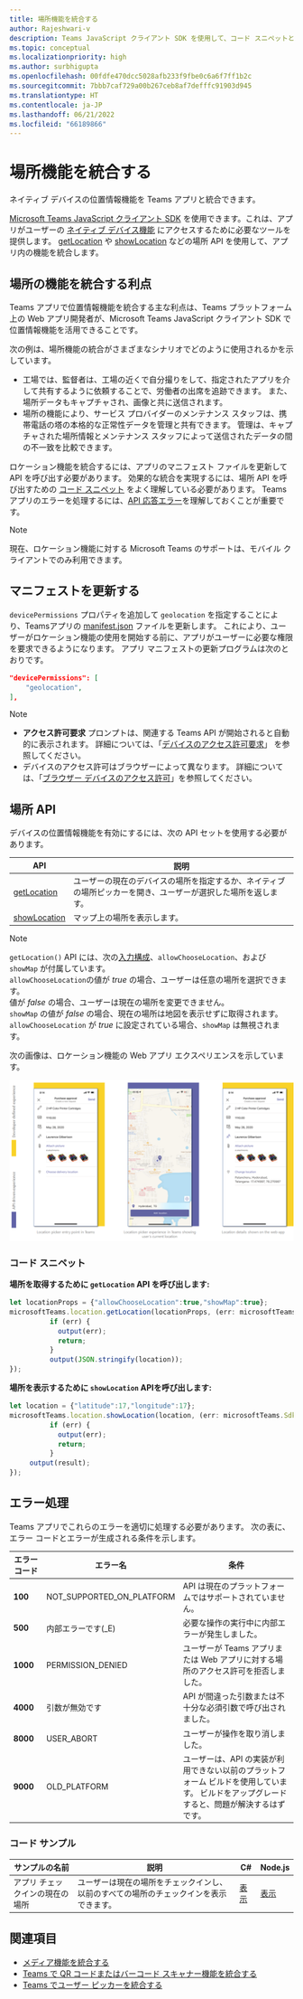 ```yaml
---
title: 場所機能を統合する
author: Rajeshwari-v
description: Teams JavaScript クライアント SDK を使用して、コード スニペットとサンプルを使用して位置情報機能を活用する方法について説明します。
ms.topic: conceptual
ms.localizationpriority: high
ms.author: surbhigupta
ms.openlocfilehash: 00fdfe470dcc5028afb233f9fbe0c6a6f7ff1b2c
ms.sourcegitcommit: 7bbb7caf729a00b267ceb8af7defffc91903d945
ms.translationtype: HT
ms.contentlocale: ja-JP
ms.lasthandoff: 06/21/2022
ms.locfileid: "66189866"
---
```

# <a name="integrate-location-capabilities"></a>場所機能を統合する

ネイティブ デバイスの位置情報機能を Teams アプリと統合できます。  

[Microsoft Teams JavaScript クライアント SDK](/javascript/api/overview/msteams-client?view=msteams-client-js-latest&preserve-view=true) を使用できます。これは、アプリがユーザーの [ネイティブ デバイス機能](native-device-permissions.md) にアクセスするために必要なツールを提供します。 [getLocation](/javascript/api/@microsoft/teams-js/location.locationprops) や [showLocation](/javascript/api/@microsoft/teams-js/location.locationprops?) などの場所 API を使用して、アプリ内の機能を統合します。

## <a name="advantages-of-integrating-location-capabilities"></a>場所の機能を統合する利点

Teams アプリで位置情報機能を統合する主な利点は、Teams プラットフォーム上の Web アプリ開発者が、Microsoft Teams JavaScript クライアント SDK で位置情報機能を活用できることです。

次の例は、場所機能の統合がさまざまなシナリオでどのように使用されるかを示しています。

* 工場では、監督者は、工場の近くで自分撮りをして、指定されたアプリを介して共有するように依頼することで、労働者の出席を追跡できます。 また、場所データもキャプチャされ、画像と共に送信されます。
* 場所の機能により、サービス プロバイダーのメンテナンス スタッフは、携帯電話の塔の本格的な正常性データを管理と共有できます。 管理は、キャプチャされた場所情報とメンテナンス スタッフによって送信されたデータの間の不一致を比較できます。

ロケーション機能を統合するには、アプリのマニフェスト ファイルを更新して API を呼び出す必要があります。 効果的な統合を実現するには、場所 API を呼び出すための [コード スニペット](#code-snippets) をよく理解している必要があります。
Teams アプリのエラーを処理するには、[API 応答エラー](#error-handling)を理解しておくことが重要です。

> [!NOTE]
> 現在、ロケーション機能に対する Microsoft Teams のサポートは、モバイル クライアントでのみ利用できます。

## <a name="update-manifest"></a>マニフェストを更新する

`devicePermissions` プロパティを追加して `geolocation` を指定することにより、Teamsアプリの [manifest.json](../../resources/schema/manifest-schema.md#devicepermissions) ファイルを更新します。 これにより、ユーザーがロケーション機能の使用を開始する前に、アプリがユーザーに必要な権限を要求できるようになります。 アプリ マニフェストの更新プログラムは次のとおりです。

``` json
"devicePermissions": [
    "geolocation",
],
```

> [!NOTE]
>
> * **アクセス許可要求** プロンプトは、関連する Teams API が開始されると自動的に表示されます。 詳細については、「[デバイスのアクセス許可要求](native-device-permissions.md)」 を参照してください。
> * デバイスのアクセス許可はブラウザーによって異なります。 詳細については、「[ブラウザー デバイスのアクセス許可](browser-device-permissions.md)」を参照してください。

## <a name="location-apis"></a>場所 API

デバイスの位置情報機能を有効にするには、次の API セットを使用する必要があります。

| API      | 説明   |
| --- | --- |
|[getLocation](/javascript/api/@microsoft/teams-js/location.locationprops) | ユーザーの現在のデバイスの場所を指定するか、ネイティブの場所ピッカーを開き、ユーザーが選択した場所を返します。 |
|[showLocation](/javascript/api/@microsoft/teams-js/location.locationprops?) | マップ上の場所を表示します。 |

> [!NOTE]
> `getLocation()` API には、次の[入力構成](/javascript/api/@microsoft/teams-js/microsoftteams.location.locationprops)、`allowChooseLocation`、および `showMap` が付属しています。<br/> `allowChooseLocation`の値が *true* の場合、ユーザーは任意の場所を選択できます。<br/>  値が *false* の場合、ユーザーは現在の場所を変更できません。<br/> `showMap` の値が *false* の場合、現在の場所は地図を表示せずに取得されます。 `allowChooseLocation` が *true* に設定されている場合、`showMap` は無視されます。

次の画像は、ロケーション機能の Web アプリ エクスペリエンスを示しています。

![場所の機能に関する Web アプリ エクスペリエンス](../../assets/images/tabs/location-capability.png)

### <a name="code-snippets"></a>コード スニペット

**場所を取得するために `getLocation` API を呼び出します:**

```javascript
let locationProps = {"allowChooseLocation":true,"showMap":true};
microsoftTeams.location.getLocation(locationProps, (err: microsoftTeams.SdkError, location: microsoftTeams.location.Location) => {
          if (err) {
            output(err);
            return;
          }
          output(JSON.stringify(location));
});
```

**場所を表示するために `showLocation` APIを呼び出します:**

```javascript
let location = {"latitude":17,"longitude":17};
microsoftTeams.location.showLocation(location, (err: microsoftTeams.SdkError, result: boolean) => {
          if (err) {
            output(err);
            return;
          }
     output(result);
});
```

## <a name="error-handling"></a>エラー処理

Teams アプリでこれらのエラーを適切に処理する必要があります。 次の表に、エラー コードとエラーが生成される条件を示します。

|エラー コード |  エラー名     | 条件|
| --------- | --------------- | -------- |
| **100** | NOT_SUPPORTED_ON_PLATFORM | API は現在のプラットフォームではサポートされていません。|
| **500** | 内部エラーです(_E) | 必要な操作の実行中に内部エラーが発生しました。|
| **1000** | PERMISSION_DENIED |ユーザーが Teams アプリまたは Web アプリに対する場所のアクセス許可を拒否しました。|
| **4000** | 引数が無効です | API が間違った引数または不十分な必須引数で呼び出されました。|
| **8000** | USER_ABORT |ユーザーが操作を取り消しました。|
| **9000** | OLD_PLATFORM | ユーザーは、API の実装が利用できない以前のプラットフォーム ビルドを使用しています。 ビルドをアップグレードすると、問題が解決するはずです。|

### <a name="code-sample"></a>コード サンプル

|サンプルの名前 | 説明 | C# | Node.js |
|----------------|-----------------|--------------|--------------|
| アプリ チェックインの現在の場所 | ユーザーは現在の場所をチェックインし、以前のすべての場所のチェックインを表示できます。| [表示](https://github.com/OfficeDev/Microsoft-Teams-Samples/tree/main/samples/app-checkin-location/csharp) | [表示](https://github.com/OfficeDev/Microsoft-Teams-Samples/tree/main/samples/app-checkin-location/nodejs) |

## <a name="see-also"></a>関連項目

* [メディア機能を統合する](media-capabilities.md)
* [Teams で QR コードまたはバーコード スキャナー機能を統合する](qr-barcode-scanner-capability.md)
* [Teams でユーザー ピッカーを統合する](people-picker-capability.md)
